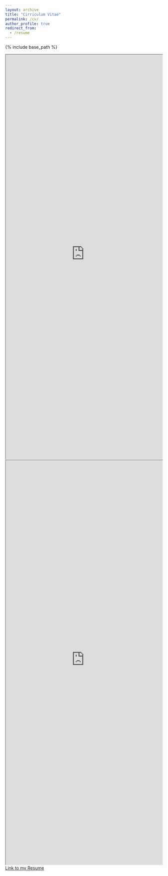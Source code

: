 ```yaml
---
layout: archive
title: "Cirriculum Vitae"
permalink: /cv/
author_profile: true
redirect_from:
  - /resume
---
```


{% include base_path %}
<iframe src="https://render.githubusercontent.com/view/pdf?commit=128420a484fad145cd09948527dcb94a8c0c1786&enc_url=68747470733a2f2f7261772e67697468756275736572636f6e74656e742e636f6d2f567577696a2f41636164656d69632d43562f313238343230613438346661643134356364303939343835323764636239346138633063313738362f63762e706466&nwo=Vuwij%2FAcademic-CV&path=cv.pdf&repository_id=75574250&repository_type=Repository#6db1c2a7-e896-4a58-8fac-05f39f38e367" width="100%" height="1300" https:="" render.githubusercontent.com="" view=""></iframe>
<iframe src="https://render.githubusercontent.com/view/pdf?commit=ff8960e8023f644d17bba8c7fb9be39786317217&amp;enc_url=68747470733a2f2f7261772e67697468756275736572636f6e74656e742e636f6d2f567577696a2f41636164656d69632d43562f666638393630653830323366363434643137626261386337666239626533393738363331373231372f63762e706466&amp;nwo=Vuwij%2FAcademic-CV&amp;path=cv.pdf&amp;repository_id=75574250&amp;repository_type=Repository#9a9909dd-6073-4d23-98b8-db5d5c2120b4" width="100%" height="1300" https:="" render.githubusercontent.com="" view=""></iframe>
<a href="https://github.com/Vuwij/Academic-CV/blob/master/cv.pdf">Link to my Resume</a>

